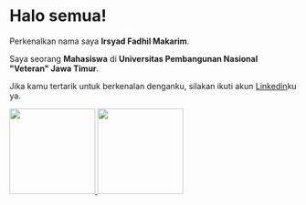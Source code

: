 # Halo semua! 

Perkenalkan nama saya **Irsyad Fadhil Makarim**.<br>

Saya seorang **Mahasiswa** di **Universitas Pembangunan Nasional "Veteran" Jawa Timur**.<br>

Jika kamu tertarik untuk berkenalan denganku, silakan ikuti akun [Linkedin](https://www.linkedin.com/in/irsyad-fadhil-makarim-26587a282/)ku ya.


<p align="left">
<a href="https://github.com/penuliscode">
  <img height="150em" src="https://github-readme-stats-eight-theta.vercel.app/api?username=penuliscode&show_icons=true&theme=algolia&include_all_commits=true&count_private=true"/>
  <img height="150em" src="https://github-readme-stats-eight-theta.vercel.app/api/top-langs/?username=penuliscode&layout=compact&theme=algolia"/>
</a>
</p>

<!--
**irsyadfadhil123/irsyadfadhil123** is a ✨ _special_ ✨ repository because its `README.md` (this file) appears on your GitHub profile.

Here are some ideas to get you started:

- 🔭 I’m currently working on ...
- 🌱 I’m currently learning ...
- 👯 I’m looking to collaborate on ...
- 🤔 I’m looking for help with ...
- 💬 Ask me about ...
- 📫 How to reach me: ...
- 😄 Pronouns: ...
- ⚡ Fun fact: ...
-->
